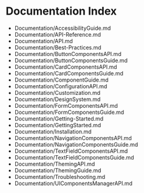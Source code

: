 # Documentation Index

- [](&)Documentation/AccessibilityGuide.md
- [](&)Documentation/API-Reference.md
- [](&)Documentation/API.md
- [](&)Documentation/Best-Practices.md
- [](&)Documentation/ButtonComponentsAPI.md
- [](&)Documentation/ButtonComponentsGuide.md
- [](&)Documentation/CardComponentsAPI.md
- [](&)Documentation/CardComponentsGuide.md
- [](&)Documentation/ComponentGuide.md
- [](&)Documentation/ConfigurationAPI.md
- [](&)Documentation/Customization.md
- [](&)Documentation/DesignSystem.md
- [](&)Documentation/FormComponentsAPI.md
- [](&)Documentation/FormComponentsGuide.md
- [](&)Documentation/Getting-Started.md
- [](&)Documentation/GettingStarted.md
- [](&)Documentation/Installation.md
- [](&)Documentation/NavigationComponentsAPI.md
- [](&)Documentation/NavigationComponentsGuide.md
- [](&)Documentation/TextFieldComponentsAPI.md
- [](&)Documentation/TextFieldComponentsGuide.md
- [](&)Documentation/ThemingAPI.md
- [](&)Documentation/ThemingGuide.md
- [](&)Documentation/Troubleshooting.md
- [](&)Documentation/UIComponentsManagerAPI.md
